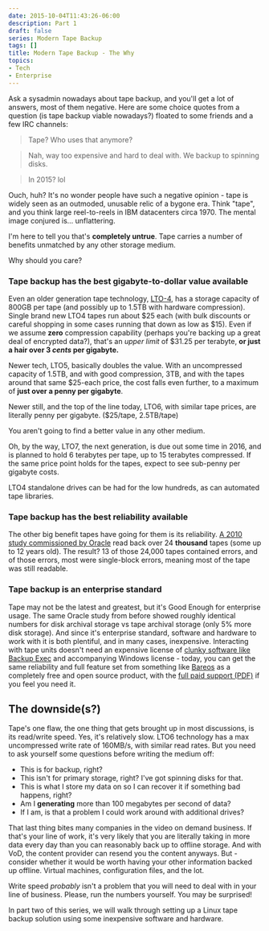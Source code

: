 ```yaml
---
date: 2015-10-04T11:43:26-06:00
description: Part 1
draft: false
series: Modern Tape Backup
tags: []
title: Modern Tape Backup - The Why
topics:
- Tech
- Enterprise
---
```


Ask a sysadmin nowadays about tape backup, and you'll get a lot of answers, most of them negative. Here are some choice quotes from a question (is tape backup viable nowadays?) floated to some friends and a few IRC channels:

<blockquote>Tape? Who uses that anymore?</blockquote>

<blockquote>Nah, way too expensive and hard to deal with. We backup to spinning disks.</blockquote>

<blockquote>In 2015? lol</blockquote>

Ouch, huh? It's no wonder people have such a negative opinion - tape is widely seen as an outmoded, unusable relic of a bygone era. Think "tape", and you think large reel-to-reels in IBM datacenters circa 1970. The mental image conjured is... unflattering.

I'm here to tell you that's **completely untrue**. Tape carries a number of benefits unmatched by any other storage medium.

Why should you care?

### Tape backup has the best gigabyte-to-dollar value available

Even an older generation tape technology, [LTO-4](https://en.wikipedia.org/wiki/Linear_Tape-Open#Generations), has a storage capacity of 800GB per tape (and possibly up to 1.5TB with hardware compression). Single brand new LTO4 tapes run about $25 each (with bulk discounts or careful shopping in some cases running that down as low as $15). Even if we assume **zero** compression capability (perhaps you're backing up a great deal of encrypted data?), that's an *upper limit* of $31.25 per terabyte, **or just a hair over 3 *cents* per gigabyte.**

Newer tech, LTO5, basically doubles the value. With an uncompressed capacity of 1.5TB, and with good compression, 3TB, and with the tapes around that same $25-each price, the cost falls even further, to a maximum of **just over a penny per gigabyte**.

Newer still, and the top of the line today, LTO6, with similar tape prices, are literally penny per gigabyte. ($25/tape, 2.5TB/tape)

You aren't going to find a better value in any other medium.

Oh, by the way, LTO7, the next generation, is due out some time in 2016, and is planned to hold 6 terabytes per tape, up to 15 terabytes compressed. If the same price point holds for the tapes, expect to see sub-penny per gigabyte costs.

LTO4 standalone drives can be had for the low hundreds, as can automated tape libraries.

### Tape backup has the best reliability available

The other big benefit tapes have going for them is its reliability. [A 2010 study commissioned by Oracle](http://www.oracle.com/us/corporate/analystreports/corporate/esg-nersc-case-study-202702.pdf) read back over 24 **thousand** tapes (some up to 12 years old). The result? 13 of those 24,000 tapes contained errors, and of those errors, most were single-block errors, meaning most of the tape was still readable.

### Tape backup is an enterprise standard

Tape may not be the latest and greatest, but it's Good Enough for enterprise usage. The same Oracle study from before showed roughly identical numbers for disk archival storage vs tape archival storage (only 5% more disk storage). And since it's enterprise standard, software and hardware to work with it is both plentiful, and in many cases, inexpensive. Interacting with tape units doesn't need an expensive license of [clunky software like Backup Exec](http://geekty.blogspot.com/2013/08/symantec-backup-exec-2012-sucks-backup.html) and accompanying Windows license - today, you can get the same reliability and full feature set from something like [Bareos](https://www.bareos.org/en/) as a completely free and open source product, with the [full paid support (PDF)](http://www.bareos.com/en/Pricing.html?file=files/pricelists/bareos-pricing.en.2015.03.pdf) if you feel you need it.

## The downside(s?)

Tape's one flaw, the one thing that gets brought up in most discussions, is its read/write speed. Yes, it's relatively slow. LTO6 technology has a max uncompressed write rate of 160MB/s, with similar read rates. But you need to ask yourself some questions before writing the medium off:

* This is for backup, right?
* This isn't for primary storage, right? I've got spinning disks for that.
* This is what I store my data on so I can recover it if something bad happens, right?
* Am I **generating** more than 100 megabytes per second of data?
 * If I am, is that a problem I could work around with additional drives?

That last thing bites many companies in the video on demand business. If that's your line of work, it's very likely that you are literally taking in more data every day than you can reasonably back up to offline storage. And with VoD, the content provider can resend you the content anyways. But - consider whether it would be worth having your other information backed up offline. Virtual machines, configuration files, and the lot.

Write speed *probably* isn't a problem that you will need to deal with in your line of business. Please, run the numbers yourself. You may be surprised!

In part two of this series, we will walk through setting up a Linux tape backup solution using some inexpensive software and hardware.
